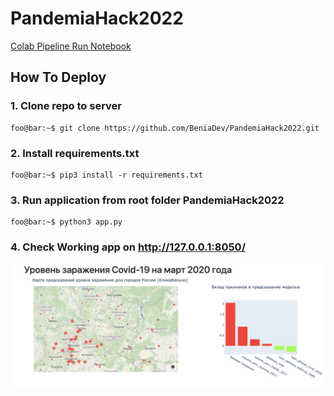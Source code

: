 # PandemiaHack2022

[Colab Pipeline Run Notebook](https://colab.research.google.com/drive/12fib-WBfWvsbRb4x-7Rm6PXlKeLfGmz-)

## How To Deploy

### 1. Clone repo to server
```
foo@bar:~$ git clone https://github.com/BeniaDev/PandemiaHack2022.git
```

### 2. Install requirements.txt
```
foo@bar:~$ pip3 install -r requirements.txt
```

### 3. Run application from root folder PandemiaHack2022
```
foo@bar:~$ python3 app.py 
```

### 4. Check Working app on http://127.0.0.1:8050/ 
![Alt text](data/app_demo.png?raw=true "Title")

